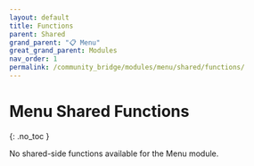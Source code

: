 ```yaml
---
layout: default
title: Functions
parent: Shared
grand_parent: "📋 Menu"
great_grand_parent: Modules
nav_order: 1
permalink: /community_bridge/modules/menu/shared/functions/
---
```


# Menu Shared Functions
{: .no_toc }

No shared-side functions available for the Menu module.